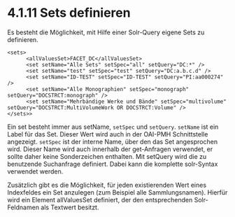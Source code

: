 # 4.1.11 Sets definieren

Es besteht die Möglichkeit, mit Hilfe einer Solr-Query eigene Sets zu definieren.

```markup
<sets>
      <allValuesSet>FACET_DC</allValuesSet>
      <set setName="Alle Sets" setSpec="all" setQuery="DC:*" />
      <set setName="test" setSpec="test" setQuery="DC:a.b.c.d" />
      <set setName="ID-TEST" setSpec="ID-TEST" setQuery="PI:aa000274" />
      <set setName="Alle Monographien" setSpec="monograph"   setQuery="DOCSTRCT:monograph" />
      <set setName="Mehrbändige Werke und Bände" setSpec="multivolume"  setQuery="DOCSTRCT:MultiVolumeWork OR DOCSTRCT:Volume" />
</sets>>
```

Ein set besteht immer aus setName, `setSpec` und `setQuery`. `setName` ist ein Label für das Set. Dieser Wert wird auch in der OAI-PMH Schnittstelle angezeigt. `setSpec` ist der interne Name, über den das Set angesprochen wird. Dieser Name wird auch innerhalb der get-Anfragen verwendet, er sollte daher keine Sonderzeichen enthalten. Mit setQuery wird die zu benutzende Suchanfrage definiert. Dabei kann die komplette solr-Syntax verwendet werden.

Zusätzlich gibt es die Möglichkeit, für jeden existierenden Wert eines Indexfeldes ein Set anzulegen \(zum Beispiel alle Sammlungsnamen\). Hierfür wird ein Element allValuesSet definiert, der den entsprechenden Solr-Feldnamen als Textwert besitzt.

